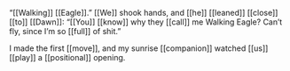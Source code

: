 “[[Walking]] [[Eagle]].” [[We]] shook hands, and [[he]] [[leaned]] [[close]] [[to]] [[Dawn]]: “[[You]] [[know]] why they [[call]] me Walking Eagle? Can’t fly, since I’m so [[full]] of shit.”

I made the first [[move]], and my sunrise [[companion]] watched [[us]] [[play]] a [[positional]] opening.